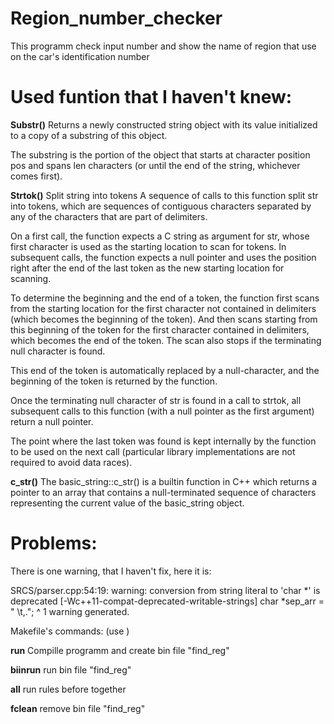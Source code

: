 # Region_number_checker
This programm check input number and show the name of region that use on the car's identification number

# Used funtion that I haven't knew:

**Substr()**
Returns a newly constructed string object with its value initialized to a copy of a substring of this object.

The substring is the portion of the object that starts at character position pos and spans len characters (or until the end of the string, whichever comes first).

**Strtok()**
Split string into tokens
A sequence of calls to this function split str into tokens, which are sequences of contiguous characters separated by any of the characters that are part of delimiters.

On a first call, the function expects a C string as argument for str, whose first character is used as the starting location to scan for tokens. In subsequent calls, the function expects a null pointer and uses the position right after the end of the last token as the new starting location for scanning.

To determine the beginning and the end of a token, the function first scans from the starting location for the first character not contained in delimiters (which becomes the beginning of the token). And then scans starting from this beginning of the token for the first character contained in delimiters, which becomes the end of the token. The scan also stops if the terminating null character is found.

This end of the token is automatically replaced by a null-character, and the beginning of the token is returned by the function.

Once the terminating null character of str is found in a call to strtok, all subsequent calls to this function (with a null pointer as the first argument) return a null pointer.

The point where the last token was found is kept internally by the function to be used on the next call (particular library implementations are not required to avoid data races).

 **c_str()**
 The basic_string::c_str() is a builtin function in C++ which returns a pointer to an array that contains a null-terminated sequence of characters representing the current value of the basic_string object.


# Problems:
There is one warning, that I haven't fix, here it is:

SRCS/parser.cpp:54:19: warning: conversion from string literal to 'char *' is deprecated [-Wc++11-compat-deprecated-writable-strings]
        char            *sep_arr = " \t,.";
                                   ^
1 warning generated.

Makefile's commands:
(use <make> <rule>)

**run**
Compille programm and create bin file "find_reg"

**biinrun**
run bin file "find_reg"

**all**
run rules before together

**fclean**
remove bin file "find_reg"
